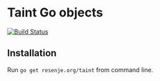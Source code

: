 # Taint Go objects

[![Build Status](https://travis-ci.org/janos/taint.svg?branch=master)](https://travis-ci.org/janos/taint)

## Installation

Run `go get resenje.org/taint` from command line.
